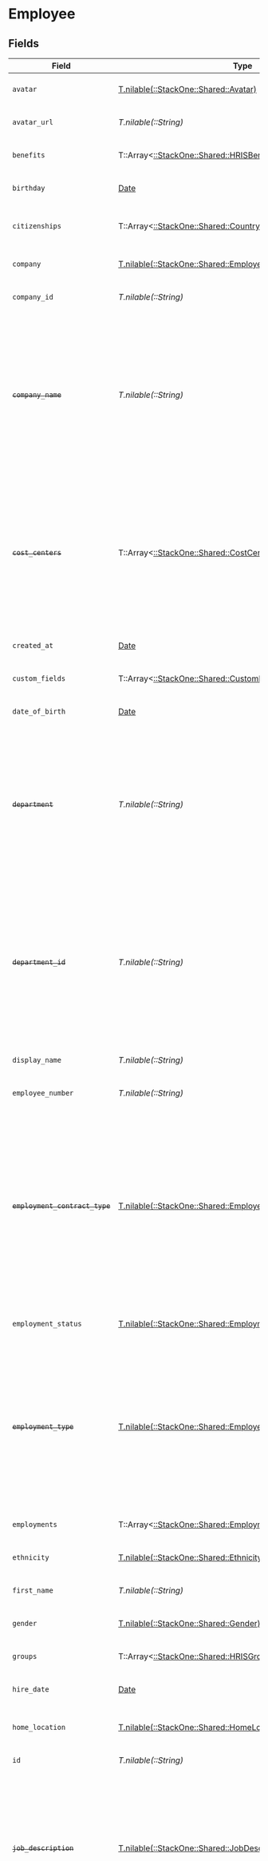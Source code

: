# Employee


## Fields

| Field                                                                                                                                                                                   | Type                                                                                                                                                                                    | Required                                                                                                                                                                                | Description                                                                                                                                                                             | Example                                                                                                                                                                                 |
| --------------------------------------------------------------------------------------------------------------------------------------------------------------------------------------- | --------------------------------------------------------------------------------------------------------------------------------------------------------------------------------------- | --------------------------------------------------------------------------------------------------------------------------------------------------------------------------------------- | --------------------------------------------------------------------------------------------------------------------------------------------------------------------------------------- | --------------------------------------------------------------------------------------------------------------------------------------------------------------------------------------- |
| `avatar`                                                                                                                                                                                | [T.nilable(::StackOne::Shared::Avatar)](../../models/shared/avatar.md)                                                                                                                  | :heavy_minus_sign:                                                                                                                                                                      | The employee avatar                                                                                                                                                                     | https://example.com/avatar.png                                                                                                                                                          |
| `avatar_url`                                                                                                                                                                            | *T.nilable(::String)*                                                                                                                                                                   | :heavy_minus_sign:                                                                                                                                                                      | The employee avatar Url                                                                                                                                                                 | https://example.com/avatar.png                                                                                                                                                          |
| `benefits`                                                                                                                                                                              | T::Array<[::StackOne::Shared::HRISBenefit](../../models/shared/hrisbenefit.md)>                                                                                                         | :heavy_minus_sign:                                                                                                                                                                      | Current benefits of the employee                                                                                                                                                        |                                                                                                                                                                                         |
| `birthday`                                                                                                                                                                              | [Date](https://ruby-doc.org/stdlib-2.6.1/libdoc/date/rdoc/Date.html)                                                                                                                    | :heavy_minus_sign:                                                                                                                                                                      | The employee birthday                                                                                                                                                                   | 2021-01-01T00:00:00Z                                                                                                                                                                    |
| `citizenships`                                                                                                                                                                          | T::Array<[::StackOne::Shared::CountryCodeEnum](../../models/shared/countrycodeenum.md)>                                                                                                 | :heavy_minus_sign:                                                                                                                                                                      | The citizenships of the Employee                                                                                                                                                        |                                                                                                                                                                                         |
| `company`                                                                                                                                                                               | [T.nilable(::StackOne::Shared::EmployeeCompany)](../../models/shared/employeecompany.md)                                                                                                | :heavy_minus_sign:                                                                                                                                                                      | The employee company                                                                                                                                                                    |                                                                                                                                                                                         |
| `company_id`                                                                                                                                                                            | *T.nilable(::String)*                                                                                                                                                                   | :heavy_minus_sign:                                                                                                                                                                      | The employee company id                                                                                                                                                                 | 1234567890                                                                                                                                                                              |
| ~~`company_name`~~                                                                                                                                                                      | *T.nilable(::String)*                                                                                                                                                                   | :heavy_minus_sign:                                                                                                                                                                      | : warning: ** DEPRECATED **: This will be removed in a future release, please migrate away from it as soon as possible.<br/><br/>The employee company name                              | Example Corp                                                                                                                                                                            |
| ~~`cost_centers`~~                                                                                                                                                                      | T::Array<[::StackOne::Shared::CostCenters](../../models/shared/costcenters.md)>                                                                                                         | :heavy_minus_sign:                                                                                                                                                                      | : warning: ** DEPRECATED **: This will be removed in a future release, please migrate away from it as soon as possible.<br/><br/>The employee cost centers                              |                                                                                                                                                                                         |
| `created_at`                                                                                                                                                                            | [Date](https://ruby-doc.org/stdlib-2.6.1/libdoc/date/rdoc/Date.html)                                                                                                                    | :heavy_minus_sign:                                                                                                                                                                      | The created_at date                                                                                                                                                                     | 2021-01-01T01:01:01.000Z                                                                                                                                                                |
| `custom_fields`                                                                                                                                                                         | T::Array<[::StackOne::Shared::CustomFields](../../models/shared/customfields.md)>                                                                                                       | :heavy_minus_sign:                                                                                                                                                                      | The employee custom fields                                                                                                                                                              |                                                                                                                                                                                         |
| `date_of_birth`                                                                                                                                                                         | [Date](https://ruby-doc.org/stdlib-2.6.1/libdoc/date/rdoc/Date.html)                                                                                                                    | :heavy_minus_sign:                                                                                                                                                                      | The employee date_of_birth                                                                                                                                                              | 1990-01-01T00:00.000Z                                                                                                                                                                   |
| ~~`department`~~                                                                                                                                                                        | *T.nilable(::String)*                                                                                                                                                                   | :heavy_minus_sign:                                                                                                                                                                      | : warning: ** DEPRECATED **: This will be removed in a future release, please migrate away from it as soon as possible.<br/><br/>The employee department                                | Physics                                                                                                                                                                                 |
| ~~`department_id`~~                                                                                                                                                                     | *T.nilable(::String)*                                                                                                                                                                   | :heavy_minus_sign:                                                                                                                                                                      | : warning: ** DEPRECATED **: This will be removed in a future release, please migrate away from it as soon as possible.<br/><br/>The employee department id                             | 3093                                                                                                                                                                                    |
| `display_name`                                                                                                                                                                          | *T.nilable(::String)*                                                                                                                                                                   | :heavy_minus_sign:                                                                                                                                                                      | The employee display name                                                                                                                                                               | Sir Issac Newton                                                                                                                                                                        |
| `employee_number`                                                                                                                                                                       | *T.nilable(::String)*                                                                                                                                                                   | :heavy_minus_sign:                                                                                                                                                                      | The assigned employee number                                                                                                                                                            | 125                                                                                                                                                                                     |
| ~~`employment_contract_type`~~                                                                                                                                                          | [T.nilable(::StackOne::Shared::EmployeeEmploymentContractType)](../../models/shared/employeeemploymentcontracttype.md)                                                                  | :heavy_minus_sign:                                                                                                                                                                      | : warning: ** DEPRECATED **: This will be removed in a future release, please migrate away from it as soon as possible.<br/><br/>The employment work schedule type (e.g., full-time, part-time) | full_time                                                                                                                                                                               |
| `employment_status`                                                                                                                                                                     | [T.nilable(::StackOne::Shared::EmploymentStatus)](../../models/shared/employmentstatus.md)                                                                                              | :heavy_minus_sign:                                                                                                                                                                      | The employee employment status                                                                                                                                                          | active                                                                                                                                                                                  |
| ~~`employment_type`~~                                                                                                                                                                   | [T.nilable(::StackOne::Shared::EmployeeEmploymentType)](../../models/shared/employeeemploymenttype.md)                                                                                  | :heavy_minus_sign:                                                                                                                                                                      | : warning: ** DEPRECATED **: This will be removed in a future release, please migrate away from it as soon as possible.<br/><br/>The employee employment type                           | full_time                                                                                                                                                                               |
| `employments`                                                                                                                                                                           | T::Array<[::StackOne::Shared::Employment](../../models/shared/employment.md)>                                                                                                           | :heavy_minus_sign:                                                                                                                                                                      | The employee employments                                                                                                                                                                |                                                                                                                                                                                         |
| `ethnicity`                                                                                                                                                                             | [T.nilable(::StackOne::Shared::Ethnicity)](../../models/shared/ethnicity.md)                                                                                                            | :heavy_minus_sign:                                                                                                                                                                      | The employee ethnicity                                                                                                                                                                  | white                                                                                                                                                                                   |
| `first_name`                                                                                                                                                                            | *T.nilable(::String)*                                                                                                                                                                   | :heavy_minus_sign:                                                                                                                                                                      | The employee first name                                                                                                                                                                 | Issac                                                                                                                                                                                   |
| `gender`                                                                                                                                                                                | [T.nilable(::StackOne::Shared::Gender)](../../models/shared/gender.md)                                                                                                                  | :heavy_minus_sign:                                                                                                                                                                      | The employee gender                                                                                                                                                                     | male                                                                                                                                                                                    |
| `groups`                                                                                                                                                                                | T::Array<[::StackOne::Shared::HRISGroup](../../models/shared/hrisgroup.md)>                                                                                                             | :heavy_minus_sign:                                                                                                                                                                      | The employee groups                                                                                                                                                                     |                                                                                                                                                                                         |
| `hire_date`                                                                                                                                                                             | [Date](https://ruby-doc.org/stdlib-2.6.1/libdoc/date/rdoc/Date.html)                                                                                                                    | :heavy_minus_sign:                                                                                                                                                                      | The employee hire date                                                                                                                                                                  | 2021-01-01T00:00.000Z                                                                                                                                                                   |
| `home_location`                                                                                                                                                                         | [T.nilable(::StackOne::Shared::HomeLocation)](../../models/shared/homelocation.md)                                                                                                      | :heavy_minus_sign:                                                                                                                                                                      | The employee home location                                                                                                                                                              |                                                                                                                                                                                         |
| `id`                                                                                                                                                                                    | *T.nilable(::String)*                                                                                                                                                                   | :heavy_minus_sign:                                                                                                                                                                      | Unique identifier                                                                                                                                                                       | 8187e5da-dc77-475e-9949-af0f1fa4e4e3                                                                                                                                                    |
| ~~`job_description`~~                                                                                                                                                                   | [T.nilable(::StackOne::Shared::JobDescription)](../../models/shared/jobdescription.md)                                                                                                  | :heavy_minus_sign:                                                                                                                                                                      | : warning: ** DEPRECATED **: This will be removed in a future release, please migrate away from it as soon as possible.<br/><br/>The employee job description                           | Testing the laws of motion                                                                                                                                                              |
| ~~`job_id`~~                                                                                                                                                                            | *T.nilable(::String)*                                                                                                                                                                   | :heavy_minus_sign:                                                                                                                                                                      | : warning: ** DEPRECATED **: This will be removed in a future release, please migrate away from it as soon as possible.<br/><br/>The employee job id                                    | 5290                                                                                                                                                                                    |
| ~~`job_title`~~                                                                                                                                                                         | *T.nilable(::String)*                                                                                                                                                                   | :heavy_minus_sign:                                                                                                                                                                      | : warning: ** DEPRECATED **: This will be removed in a future release, please migrate away from it as soon as possible.<br/><br/>The employee job title                                 | Physicist                                                                                                                                                                               |
| `last_name`                                                                                                                                                                             | *T.nilable(::String)*                                                                                                                                                                   | :heavy_minus_sign:                                                                                                                                                                      | The employee last name                                                                                                                                                                  | Newton                                                                                                                                                                                  |
| ~~`manager_id`~~                                                                                                                                                                        | *T.nilable(::String)*                                                                                                                                                                   | :heavy_minus_sign:                                                                                                                                                                      | : warning: ** DEPRECATED **: This will be removed in a future release, please migrate away from it as soon as possible.<br/><br/>The employee manager ID                                | 67890                                                                                                                                                                                   |
| `marital_status`                                                                                                                                                                        | [T.nilable(::StackOne::Shared::MaritalStatus)](../../models/shared/maritalstatus.md)                                                                                                    | :heavy_minus_sign:                                                                                                                                                                      | The employee marital status                                                                                                                                                             | single                                                                                                                                                                                  |
| `name`                                                                                                                                                                                  | *T.nilable(::String)*                                                                                                                                                                   | :heavy_minus_sign:                                                                                                                                                                      | The employee name                                                                                                                                                                       | Issac Newton                                                                                                                                                                            |
| `national_identity_number`                                                                                                                                                              | [T.nilable(::StackOne::Shared::NationalIdentityNumber)](../../models/shared/nationalidentitynumber.md)                                                                                  | :heavy_minus_sign:                                                                                                                                                                      | The national identity number                                                                                                                                                            |                                                                                                                                                                                         |
| `personal_email`                                                                                                                                                                        | *T.nilable(::String)*                                                                                                                                                                   | :heavy_minus_sign:                                                                                                                                                                      | The employee personal email                                                                                                                                                             | isaac.newton@example.com                                                                                                                                                                |
| `personal_phone_number`                                                                                                                                                                 | *T.nilable(::String)*                                                                                                                                                                   | :heavy_minus_sign:                                                                                                                                                                      | The employee personal phone number                                                                                                                                                      | +1234567890                                                                                                                                                                             |
| `preferred_language`                                                                                                                                                                    | [T.nilable(::StackOne::Shared::PreferredLanguage)](../../models/shared/preferredlanguage.md)                                                                                            | :heavy_minus_sign:                                                                                                                                                                      | The employee preferred language                                                                                                                                                         | en_US                                                                                                                                                                                   |
| `remote_id`                                                                                                                                                                             | *T.nilable(::String)*                                                                                                                                                                   | :heavy_minus_sign:                                                                                                                                                                      | Provider's unique identifier                                                                                                                                                            | 8187e5da-dc77-475e-9949-af0f1fa4e4e3                                                                                                                                                    |
| `remote_manager_id`                                                                                                                                                                     | *T.nilable(::String)*                                                                                                                                                                   | :heavy_minus_sign:                                                                                                                                                                      | Provider's unique identifier of the manager                                                                                                                                             | e3cb75bf-aa84-466e-a6c1-b8322b257a48                                                                                                                                                    |
| ~~`start_date`~~                                                                                                                                                                        | [Date](https://ruby-doc.org/stdlib-2.6.1/libdoc/date/rdoc/Date.html)                                                                                                                    | :heavy_minus_sign:                                                                                                                                                                      | : warning: ** DEPRECATED **: This will be removed in a future release, please migrate away from it as soon as possible.<br/><br/>The employee start date                                | 2021-01-01T00:00.000Z                                                                                                                                                                   |
| `tenure`                                                                                                                                                                                | *T.nilable(::Float)*                                                                                                                                                                    | :heavy_minus_sign:                                                                                                                                                                      | The employee tenure                                                                                                                                                                     | 2                                                                                                                                                                                       |
| `termination_date`                                                                                                                                                                      | [Date](https://ruby-doc.org/stdlib-2.6.1/libdoc/date/rdoc/Date.html)                                                                                                                    | :heavy_minus_sign:                                                                                                                                                                      | The employee termination date                                                                                                                                                           | 2021-01-01T00:00:00Z                                                                                                                                                                    |
| `unified_custom_fields`                                                                                                                                                                 | T::Hash[Symbol, *::Object*]                                                                                                                                                             | :heavy_minus_sign:                                                                                                                                                                      | Custom Unified Fields configured in your StackOne project                                                                                                                               | {<br/>"my_project_custom_field_1": "REF-1236",<br/>"my_project_custom_field_2": "some other value"<br/>}                                                                                |
| `updated_at`                                                                                                                                                                            | [Date](https://ruby-doc.org/stdlib-2.6.1/libdoc/date/rdoc/Date.html)                                                                                                                    | :heavy_minus_sign:                                                                                                                                                                      | The updated_at date                                                                                                                                                                     | 2021-01-01T01:01:01.000Z                                                                                                                                                                |
| `work_anniversary`                                                                                                                                                                      | [Date](https://ruby-doc.org/stdlib-2.6.1/libdoc/date/rdoc/Date.html)                                                                                                                    | :heavy_minus_sign:                                                                                                                                                                      | The employee work anniversary                                                                                                                                                           | 2021-01-01T00:00:00Z                                                                                                                                                                    |
| `work_email`                                                                                                                                                                            | *T.nilable(::String)*                                                                                                                                                                   | :heavy_minus_sign:                                                                                                                                                                      | The employee work email                                                                                                                                                                 | newton@example.com                                                                                                                                                                      |
| `work_location`                                                                                                                                                                         | [T.nilable(::StackOne::Shared::WorkLocation)](../../models/shared/worklocation.md)                                                                                                      | :heavy_minus_sign:                                                                                                                                                                      | The employee work location                                                                                                                                                              |                                                                                                                                                                                         |
| `work_phone_number`                                                                                                                                                                     | *T.nilable(::String)*                                                                                                                                                                   | :heavy_minus_sign:                                                                                                                                                                      | The employee work phone number                                                                                                                                                          | +1234567890                                                                                                                                                                             |